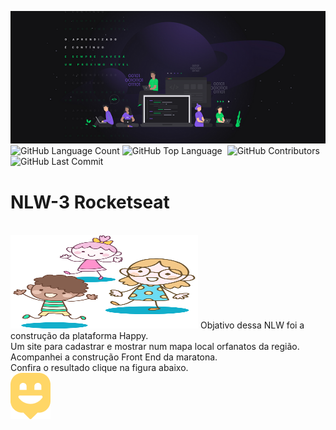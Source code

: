 ![](https://github.com/Riquecelo/nlw-3/blob/main/1%20-%20NLW%20%2303.png)<br>
<img alt="GitHub Language Count" src="https://img.shields.io/github/languages/count/Riquecelo/nlw-3" />
<img alt="GitHub Top Language" src="https://img.shields.io/github/languages/top/Riquecelo/nlw-3" />
<img alt="" src="https://img.shields.io/github/repo-size/Riquecelo/nlw-3" />
<img alt="GitHub Contributors" src="https://img.shields.io/github/contributors/Riquecelo/nlw-3" />
<img alt="GitHub Last Commit" src="https://img.shields.io/github/last-commit/Riquecelo/nlw-3" />
# NLW-3 Rocketseat
<br>
<img src="https://github.com/Riquecelo/nlw-3/blob/main/public/images/bg.svg" height='150' width='300' >
Objativo dessa NLW foi a construção da plataforma Happy. <br>
Um site para cadastrar e mostrar num mapa local orfanatos da região.<br>
Acompanhei a construção Front End da maratona.<br>
Confira o resultado clique na figura abaixo.
<br>
<a href="https://riquecelo.github.io/nlw-3/index">
<img src="https://github.com/Riquecelo/nlw-3/blob/main/public/images/logo-icon.png" height='' width='' >
</a>

